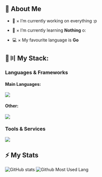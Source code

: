 ## 👋 About Me

- 🔭 × I’m currently working on everything :p

- 🌱 × I’m currently learning **Nothing** o:

- 💻 × My favourite language is **Go**

## 🚀〣 My Stack:

### Languages & Frameworks

#### Main Languages:
![](https://skillicons.dev/icons?i=kotlin,go,react)

#### Other:
![](https://skillicons.dev/icons?i=java,typescript,py,svelte,dotnet,bash,powershell)

### Tools & Services

![](https://skillicons.dev/icons?i=discord,figma,github,mysql,postgres,linux,docker,redis,mongodb,unity,unreal,prisma)

## ⚡ My Stats

![GitHub stats](https://github-readme-stats.vercel.app/api?username=invalidjoker&show_icons=true&theme=transparent&count_private=true&hide_border=true&line_height=20)
![Github Most Used Lang](https://github-readme-stats.vercel.app/api/top-langs/?username=invalidjoker&theme=transparent&hide_border=true&count_private=true&layout=compact)
